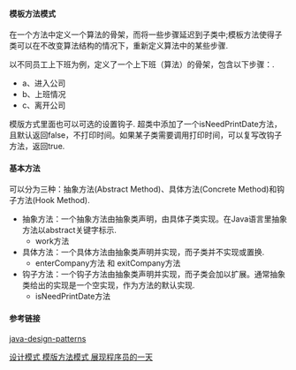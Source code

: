 #### 模板方法模式
在一个方法中定义一个算法的骨架，而将一些步骤延迟到子类中;模板方法使得子类可以在不改变算法结构的情况下，重新定义算法中的某些步骤.

以不同员工上下班为例，定义了一个上下班（算法）的骨架，包含以下步骤：.
* a、进入公司
* b、上班情况
* c、离开公司

模版方式里面也可以可选的设置钩子.
超类中添加了一个isNeedPrintDate方法，且默认返回false，不打印时间。如果某子类需要调用打印时间，可以复写改钩子方法，返回true.

#### 基本方法
可以分为三种：抽象方法(Abstract Method)、具体方法(Concrete Method)和钩子方法(Hook Method).

* 抽象方法：一个抽象方法由抽象类声明，由具体子类实现。在Java语言里抽象方法以abstract关键字标示.
	* work方法
* 具体方法：一个具体方法由抽象类声明并实现，而子类并不实现或置换.
	* enterCompany方法 和 exitCompany方法
* 钩子方法：一个钩子方法由抽象类声明并实现，而子类会加以扩展。通常抽象类给出的实现是一个空实现，作为方法的默认实现.
	* isNeedPrintDate方法

#### 参考链接
[java-design-patterns](https://github.com/iluwatar/java-design-patterns/tree/master/facade)

[设计模式 模版方法模式 展现程序员的一天](http://blog.csdn.net/lmj623565791/article/details/26276093)